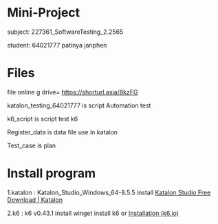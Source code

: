 #   Mini-Project

subject: 227361_SoftwareTesting_2.2565

student: 64021777 patinya janphen

# Files

file online g drive= https://shorturl.asia/8kzFG

katalon_testing_64021777 is script Automation test

k6_script is script test k6

Register_data is data file use in katalon

Test_case is  plan 

# Install program

1.katalon : Katalon_Studio_Windows_64-8.5.5 install [Katalon Studio Free Download | Katalon](https://katalon.com/download)

2.k6 : k6 v0.43.1 install winget install k6 or [Installation (k6.io)](https://k6.io/docs/get-started/installation/)
